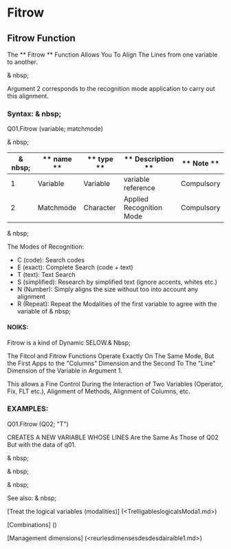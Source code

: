 # Fitrow

## Fitrow Function

The ** Fitrow ** Function Allows You To Align The Lines from one variable to another.

& nbsp;

Argument 2 corresponds to the recognition mode application to carry out this alignment.

### Syntax: & nbsp;

Q01.Fitrow (variable; matchmode)

& nbsp;

| & nbsp; | ** name ** | ** type ** | ** Description ** | ** Note ** |
| --- | --- | --- | --- | --- |
| &#49; | Variable | Variable | variable reference | Compulsory |
| &#50; | Matchmode | Character | Applied Recognition Mode | Compulsory |

& nbsp;

The Modes of Recognition:

* C (code): Search codes
* E (exact): Complete Search (code + text)
* T (text): Text Search
* S (simplified): Research by simplified text (ignore accents, whites etc.)
* N (Number): Simply aligns the size without too into account any alignment
* R (Repeat): Repeat the Modalities of the first variable to agree with the variable of & nbsp;

#### NOIKS:

Fitrow is a kind of Dynamic SELOW.& Nbsp;

The Fitcol and Fitrow Functions Operate Exactly On The Same Mode, But the First Apps to the "Columns" Dimension and the Second To The "Line" Dimension of the Variable in Argument 1.

This allows a Fine Control During the Interaction of Two Variables (Operator, Fix, FLT etc.), Alignment of Methods, Alignment of Columns, etc.

### EXAMPLES:

Q01.Fitrow (Q02; "T")

CREATES A NEW VARIABLE WHOSE LINES Are the Same As Those of Q02 But with the data of q01.

& nbsp;

& nbsp;

& nbsp;

See also: & nbsp;

[Treat the logical variables (modalities)] (<TrelligableslogicalsModa1.md>)

[Combinations] (<combination Thevariables1.md>)

[Management dimensions] (<reurlesdimensesdesdesdairaible1.md>)